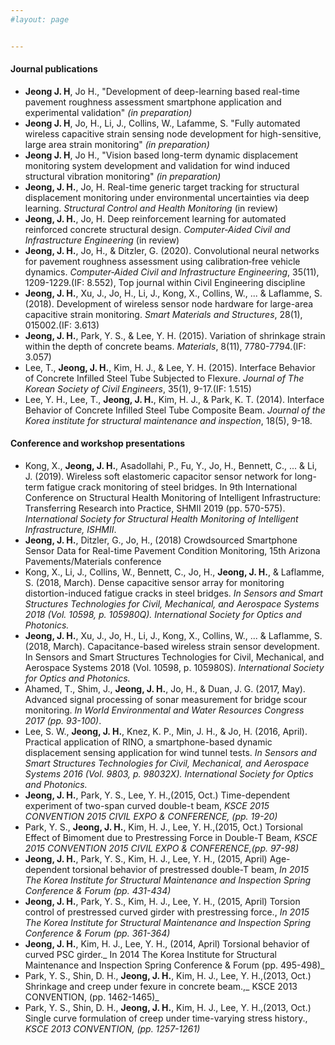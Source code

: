 ```yaml
---
#layout: page


---
```

#### Journal publications
* **Jeong J. H**, Jo H., "Development of deep-learning based real-time pavement roughness assessment smartphone application and experimental validation" _(in preparation)_
* **Jeong J. H**, Jo, H., Li, J., Collins, W., Lafamme, S. "Fully automated wireless capacitive strain sensing node development for high-sensitive, large area strain monitoring" _(in preparation)_
* **Jeong J. H**, Jo H., "Vision based long-term dynamic displacement monitoring system development and validation for wind induced structural vibration monitoring" _(in preparation)_
* **Jeong, J. H.**, Jo, H. Real-time generic target tracking for structural displacement monitoring under environmental uncertainties via deep learning. _Structural Control and Health Monitoring_ (in review)
* **Jeong, J. H.**, Jo, H. Deep reinforcement learning for automated reinforced concrete structural design. _Computer‐Aided Civil and Infrastructure Engineering_ (in review)
* **Jeong, J. H.**, Jo, H., & Ditzler, G. (2020). Convolutional neural networks for pavement roughness assessment using calibration‐free vehicle dynamics. _Computer‐Aided Civil and Infrastructure Engineering_, 35(11), 1209-1229.(IF: 8.552), Top journal within Civil Engineering discipline
* **Jeong, J. H.**, Xu, J., Jo, H., Li, J., Kong, X., Collins, W., ... & Laflamme, S. (2018). Development of wireless sensor node hardware for large-area capacitive strain monitoring. _Smart Materials and Structures_, 28(1), 015002.(IF: 3.613)
* **Jeong, J. H.**, Park, Y. S., & Lee, Y. H. (2015). Variation of shrinkage strain within the depth of concrete beams. _Materials_, 8(11), 7780-7794.(IF: 3.057)
* Lee, T., **Jeong, J. H.**, Kim, H. J., & Lee, Y. H. (2015). Interface Behavior of Concrete Infilled Steel Tube Subjected to Flexure. _Journal of The Korean Society of Civil Engineers_, 35(1), 9-17.(IF: 1.515)
* Lee, Y. H., Lee, T., **Jeong, J. H.**, Kim, H. J., & Park, K. T. (2014). Interface Behavior of Concrete Infilled Steel Tube Composite Beam. _Journal of the Korea institute for structural maintenance and inspection_, 18(5), 9-18.

#### Conference and workshop presentations
* Kong, X., **Jeong, J. H.**, Asadollahi, P., Fu, Y., Jo, H., Bennett, C., ... & Li, J. (2019). Wireless soft elastomeric capacitor sensor network for long-term fatigue crack monitoring of steel bridges. In 9th International Conference on Structural Health Monitoring of Intelligent Infrastructure: Transferring Research into Practice, SHMII 2019 (pp. 570-575). _International Society for Structural Health Monitoring of Intelligent Infrastructure, ISHMII_.
* **Jeong, J. H.**, Ditzler, G., Jo, H., (2018) Crowdsourced Smartphone Sensor Data for Real-time Pavement Condition Monitoring, 15th Arizona Pavements/Materials conference 
* Kong, X., Li, J., Collins, W., Bennett, C., Jo, H., **Jeong, J. H.**, & Laflamme, S. (2018, March). Dense capacitive sensor array for monitoring distortion-induced fatigue cracks in steel bridges. _In Sensors and Smart Structures Technologies for Civil, Mechanical, and Aerospace Systems 2018 (Vol. 10598, p. 105980Q). International Society for Optics and Photonics._
* **Jeong, J. H.**, Xu, J., Jo, H., Li, J., Kong, X., Collins, W., ... & Laflamme, S. (2018, March). Capacitance-based wireless strain sensor development. In Sensors and Smart Structures Technologies for Civil, Mechanical, and Aerospace Systems 2018 (Vol. 10598, p. 105980S). _International Society for Optics and Photonics._
* Ahamed, T., Shim, J., **Jeong, J. H.**, Jo, H., & Duan, J. G. (2017, May). Advanced signal processing of sonar measurement for bridge scour monitoring. _In World Environmental and Water Resources Congress 2017 (pp. 93-100)_.
* Lee, S. W., **Jeong, J. H.**, Knez, K. P., Min, J. H., & Jo, H. (2016, April). Practical application of RINO, a smartphone-based dynamic displacement sensing application for wind tunnel tests. _In Sensors and Smart Structures Technologies for Civil, Mechanical, and Aerospace Systems 2016 (Vol. 9803, p. 98032X). International Society for Optics and Photonics._
* **Jeong, J. H.**, Park, Y. S., Lee, Y. H.,(2015, Oct.) Time-dependent experiment of two-span curved double-t beam, _KSCE 2015 CONVENTION 2015 CIVIL EXPO & CONFERENCE, (pp. 19-20)_
* Park, Y. S., **Jeong, J. H.**, Kim, H. J., Lee, Y. H.,(2015, Oct.) Torsional Effect of Bimoment due to Prestressing Force in Double-T Beam, _KSCE 2015 CONVENTION 2015 CIVIL EXPO & CONFERENCE,(pp. 97-98)_
* **Jeong, J. H.**, Park, Y. S., Kim, H. J., Lee, Y. H., (2015, April) Age-dependent torsional behavior of prestressed double-T beam, _In 2015 The Korea Institute for Structural Maintenance and Inspection Spring Conference & Forum (pp. 431-434)_
* **Jeong, J. H.**, Park, Y. S., Kim, H. J., Lee, Y. H., (2015, April) Torsion control of prestressed curved girder with prestressing force., _In 2015 The Korea Institute for Structural Maintenance and Inspection Spring Conference & Forum (pp. 361-364)_
* **Jeong, J. H.**, Kim, H. J., Lee, Y. H., (2014, April) Torsional behavior of curved PSC girder._ In 2014 The Korea Institute for Structural Maintenance and Inspection Spring Conference & Forum (pp. 495-498)_
* Park, Y. S., Shin, D. H., **Jeong, J. H.**, Kim, H. J., Lee, Y. H.,(2013, Oct.) Shrinkage and creep under fexure in concrete beam.,_ KSCE 2013 CONVENTION, (pp. 1462-1465)_
* Park, Y. S., Shin, D. H., **Jeong, J. H.**, Kim, H. J., Lee, Y. H.,(2013, Oct.) Single curve formulation of creep under time-varying stress history., _KSCE 2013 CONVENTION, (pp. 1257-1261)_
